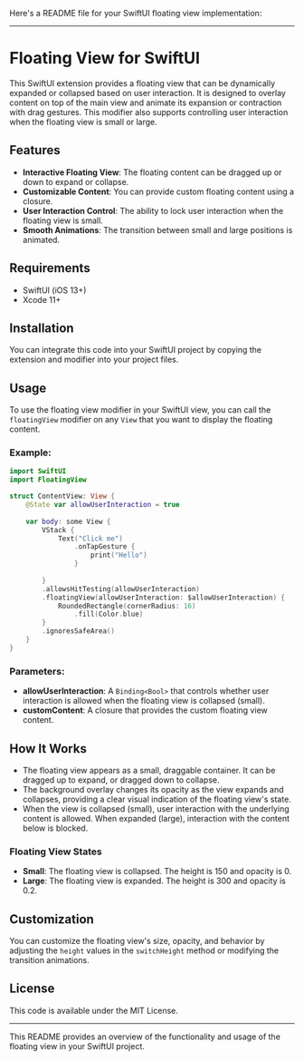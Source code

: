 Here's a README file for your SwiftUI floating view implementation:

---

# Floating View for SwiftUI

This SwiftUI extension provides a floating view that can be dynamically expanded or collapsed based on user interaction. It is designed to overlay content on top of the main view and animate its expansion or contraction with drag gestures. This modifier also supports controlling user interaction when the floating view is small or large.

## Features

- **Interactive Floating View**: The floating content can be dragged up or down to expand or collapse.
- **Customizable Content**: You can provide custom floating content using a closure.
- **User Interaction Control**: The ability to lock user interaction when the floating view is small.
- **Smooth Animations**: The transition between small and large positions is animated.

## Requirements

- SwiftUI (iOS 13+)
- Xcode 11+

## Installation

You can integrate this code into your SwiftUI project by copying the extension and modifier into your project files.

## Usage

To use the floating view modifier in your SwiftUI view, you can call the `floatingView` modifier on any `View` that you want to display the floating content.

### Example:

```swift
import SwiftUI
import FloatingView

struct ContentView: View {
    @State var allowUserInteraction = true
    
    var body: some View {
        VStack {
            Text("Click me")
                .onTapGesture {
                    print("Hello")
                }
            
        }
        .allowsHitTesting(allowUserInteraction)
        .floatingView(allowUserInteraction: $allowUserInteraction) {
            RoundedRectangle(cornerRadius: 16)
                .fill(Color.blue)
        }
        .ignoresSafeArea()
    }
}
```

### Parameters:
- **allowUserInteraction**: A `Binding<Bool>` that controls whether user interaction is allowed when the floating view is collapsed (small).
- **customContent**: A closure that provides the custom floating view content.

## How It Works

- The floating view appears as a small, draggable container. It can be dragged up to expand, or dragged down to collapse.
- The background overlay changes its opacity as the view expands and collapses, providing a clear visual indication of the floating view's state.
- When the view is collapsed (small), user interaction with the underlying content is allowed. When expanded (large), interaction with the content below is blocked.

### Floating View States
- **Small**: The floating view is collapsed. The height is 150 and opacity is 0.
- **Large**: The floating view is expanded. The height is 300 and opacity is 0.2.

## Customization

You can customize the floating view's size, opacity, and behavior by adjusting the `height` values in the `switchHeight` method or modifying the transition animations.

## License

This code is available under the MIT License.

---

This README provides an overview of the functionality and usage of the floating view in your SwiftUI project.
